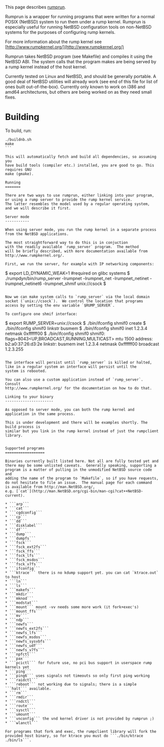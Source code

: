 This page describes [rumprun](http://repo.rumpkernel.org/rumprun).

Rumprun is a wrapper for running programs that were written for a normal POSIX (NetBSD) system to run them under a rump kernel.  Rumprun is especially useful for running NetBSD configuration tools on non-NetBSD systems for the purposes of configuring rump kernels.

For more information about the rump kernel see [http://www.rumpkernel.org/](http://www.rumpkernel.org/)

Rumprun takes NetBSD program (see Makefile) and compiles it using the NetBSD ABI.  The system calls that the program makes are being served by a rump kernel instead of the host kernel.

Currently tested on Linux and NetBSD, and should be generally
portable. A good deal of NetBSD utilities will already work
(see end of this file for list of ones built out-of-the-box).
Currently only known to work on i386 and amd64 architectures,
but others are being worked on as they need small fixes.

Building
========

To build, run: 
````
./buildnb.sh
make
```

This will automatically fetch and build all dependencies, so assuming you
have build tools (compiler etc.) installed, you are good to go. This requires GNU
make (gmake).

Running
=======

There are two ways to use rumprun, either linking into your program,
or using a rump server to provide the rump kernel service.
The latter resembles the model used by a regular operating system,
and we will describe it first.

Server mode
-----------

When using server mode, you run the rump kernel in a separate process
from the NetBSD applications.

The most straightforward way to do this is in conjuction
with the readily available `rump_server` program.  The method
will be briefly described, with more documentation available from
http://www.rumpkernel.org/.

First, we run the server, for example with IP networking components:

````
$ export LD_DYNAMIC_WEAK=1 #required on glibc systems
$ ./rumpdyn/bin/rump_server -lrumpnet -lrumpnet_net -lrumpnet_netinet -lrumpnet_netinet6 -lrumpnet_shmif unix://csock
$
````

Now we can make system calls to `rump_server` via the local domain
socket (`unix://csock`).  We control the location that programs
access by setting the env variable `$RUMP_SERVER`.

To configure one shmif interface:

````
$ export RUMP_SERVER=unix://csock
$ ./bin/ifconfig shmif0 create
$ ./bin/ifconfig shmif0 linkstr busmem
$ ./bin/ifconfig shmif0 inet 1.2.3.4 netmask 0xffffff00
$ ./bin/ifconfig shmif0
shmif0: flags=8043<UP,BROADCAST,RUNNING,MULTICAST> mtu 1500
	address: b2:a0:37:26:d3:2e
	linkstr: busmem
	inet 1.2.3.4 netmask 0xffffff00 broadcast 1.2.3.255
````

The interface will persist until `rump_server` is killed or halted,
like in a regular system an interface will persist until the
system is rebooted.

You can also use a custom application instead of `rump_server`.  Consult
http://www.rumpkernel.org/ for the documentation on how to do that.

Linking to your binary
----------------------

As opposed to server mode, you can both the rump kernel and
application in the same process.

This is under development and there will be examples shortly. The build process is
similar but you link in the rump kernel instead of just the rumpclient library.


Supported programs
==================

Binaries currently built listed here. Not all are fully tested yet and
there may be some unlisted caveats.  Generally speaking, supporting a
program is a matter of pulling in the unmodified NetBSD source code and
adding the name of the program to `Makefile`, so if you have requests,
do not hesitate to file an issue.  The manual page for each command
is available from http://man.NetBSD.org/,
e.g. [`cat`](http://man.NetBSD.org/cgi-bin/man-cgi?cat++NetBSD-current).

* ```arp```
* ```cat```
* ```cgdconfig```
* ```cp```
* ```dd```
* ```disklabel```
* ```df```
* ```dump```
* ```dumpfs```
* ```fsck```
* ```fsck_ext2fs```
* ```fsck_ffs```
* ```fsck_lfs```
* ```fsck_msdos```
* ```fsck_v7fs```
* ```ifconfig```
* ```ktrace``` there is no kdump support yet. you can cat `ktrace.out` to host
* ```ln```
* ```ls```
* ```makefs```
* ```mkdir```
* ```mknod```
* ```modstat```
* ```mount``` mount -vv needs some more work (it fork+exec's)
* ```mount_ffs```
* ```mv```
* ```ndp```
* ```newfs```
* ```newfs_ext2fs```
* ```newfs_lfs```
* ```newfs_msdos```
* ```newfs_sysvbfs```
* ```newfs_udf```
* ```newfs_v7fs```
* ```npfctl```
* ```pax```
* ```pcictl``` for future use, no pci bus support in userspace rump kernels yet
* ```ping```
* ```ping6``` uses signals not timeouts so only first ping working
* ```raidctl```
* ```reboot``` not working due to signals; there is a simple ```halt``` available.
* ```rm```
* ```rmdir```
* ```rndctl```
* ```route```
* ```sysctl```
* ```umount```
* ```vnconfig``` the vnd kernel driver is not provided by rumprun ;)
* ```wlanctl```

For programs that fork and exec, the rumpclient library will fork the provided host binary, so for ktrace you must do ```./bin/ktrace ./bin/ls```.
